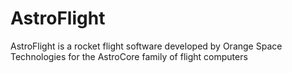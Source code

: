 # AstroFlight

AstroFlight is a rocket flight software developed by Orange Space Technologies for the AstroCore family of flight computers